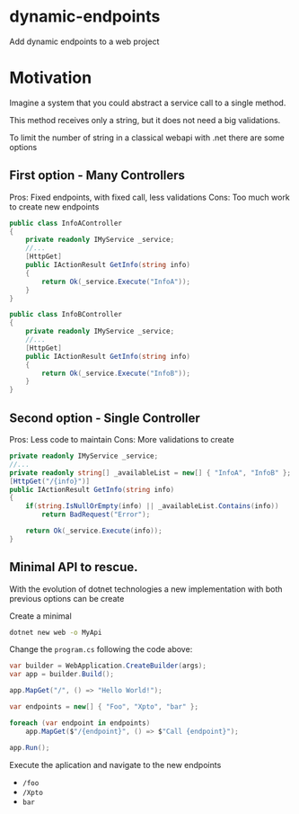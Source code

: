 # dynamic-endpoints

Add dynamic endpoints to a web project

# Motivation

Imagine a system that you could abstract a service call to a single method.

This method receives only a string, but it does not need a big validations.

To limit the number of string in a classical webapi with .net there are some options

## First option - Many Controllers

Pros: Fixed endpoints, with fixed call, less validations
Cons: Too much work to create new endpoints

```csharp
public class InfoAController
{
    private readonly IMyService _service;
    //...
    [HttpGet]
    public IActionResult GetInfo(string info)
    {
        return Ok(_service.Execute("InfoA"));
    }
}
```

```csharp
public class InfoBController
{
    private readonly IMyService _service;
    //...
    [HttpGet]
    public IActionResult GetInfo(string info)
    {
        return Ok(_service.Execute("InfoB"));
    }
}
```

## Second option - Single Controller

Pros: Less code to maintain
Cons: More validations to create

```csharp
private readonly IMyService _service;
//...
private readonly string[] _availableList = new[] { "InfoA", "InfoB" };
[HttpGet("/{info}")]
public IActionResult GetInfo(string info)
{
    if(string.IsNullOrEmpty(info) || _availableList.Contains(info))
        return BadRequest("Error");

    return Ok(_service.Execute(info));
}
```

## Minimal API to rescue.

With the evolution of dotnet technologies a new implementation with both previous options can be create

Create a minimal
```bash
dotnet new web -o MyApi
```

Change the `program.cs` following the code above:

```csharp
var builder = WebApplication.CreateBuilder(args);
var app = builder.Build();

app.MapGet("/", () => "Hello World!");

var endpoints = new[] { "Foo", "Xpto", "bar" };

foreach (var endpoint in endpoints)
    app.MapGet($"/{endpoint}", () => $"Call {endpoint}");

app.Run();
```

Execute the aplication and navigate to the new endpoints

* `/foo`
* `/Xpto`
* `bar`